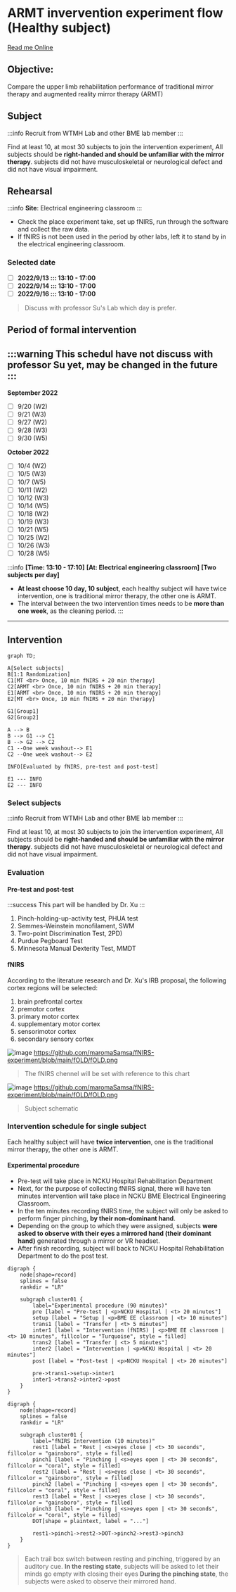 # ARMT invervention experiment flow (Healthy subject) 

[Read me Online](https://hackmd.io/@maromaSamsa/r14l1sSeo)

## Objective: 

Compare the upper limb rehabilitation performance of traditional mirror therapy and augmented reality mirror therapy (ARMT)

## Subject
:::info
Recruit from WTMH Lab and other BME lab member
:::

Find at least 10, at most 30 subjects to join the intervention experiment, All subjects should be **right-handed and should be unfamiliar with the mirror therapy**. subjects did not have musculoskeletal or neurological defect and did not have visual impairment.

## Rehearsal
:::info
**Site**: Electrical engineering classroom
:::
 - Check the place experiment take, set up fNIRS, run through the software and collect the raw data. 
 - If fNIRS is not been used in the period by other labs, left it to stand by in the electrical engineering classroom.

### Selected date
- [ ] **2022/9/13 ::: 13:10 - 17:00**
- [ ] **2022/9/14 ::: 13:10 - 17:00**
- [ ] **2022/9/16 ::: 13:10 - 17:00**
> Discuss with professor Su's Lab which day is prefer.

## Period of formal intervention
:::warning
This schedul have **not** discuss with professor Su yet, may be changed in the future
:::
---


**September 2022**
- [ ] 9/20 (W2)
- [ ] 9/21 (W3)
- [ ] 9/27 (W2)
- [ ] 9/28 (W3)
- [ ] 9/30 (W5)

**October 2022**
- [ ] 10/4 (W2)
- [ ] 10/5 (W3)
- [ ] 10/7 (W5)
- [ ] 10/11 (W2)
- [ ] 10/12 (W3)
- [ ] 10/14 (W5)
- [ ] 10/18 (W2)
- [ ] 10/19 (W3)
- [ ] 10/21 (W5)
- [ ] 10/25 (W2)
- [ ] 10/26 (W3)
- [ ] 10/28 (W5)

:::info
**[Time: 13:10 - 17:10]**
**[At: Electrical engineering classroom]** 
**[Two subjects per day]**

 - **At least choose 10 day, 10 subject**, each healthy subject will have twice intervention, one is traditional mirror therapy, the other one is ARMT.
 - The interval between the two intervention times needs to be **more than one week**, as the cleaning period.
:::

---

## Intervention

```mermaid
graph TD;

A[Select subjects]
B[1:1 Randomization]
C1[MT <br> Once, 10 min fNIRS + 20 min therapy]
C2[ARMT <br> Once, 10 min fNIRS + 20 min therapy]
E1[ARMT <br> Once, 10 min fNIRS + 20 min therapy]
E2[MT <br> Once, 10 min fNIRS + 20 min therapy]

G1[Group1]
G2[Group2]

A --> B
B --> G1 --> C1
B --> G2 --> C2
C1 --One week washout--> E1
C2 --One week washout--> E2

INFO[Evaluated by fNIRS, pre-test and post-test]

E1 --- INFO
E2 --- INFO
```

### Select subjects
:::info
Recruit from WTMH Lab and other BME lab member
:::

Find at least 10, at most 30 subjects to join the intervention experiment, All subjects should be **right-handed and should be unfamiliar with the mirror therapy**. subjects did not have musculoskeletal or neurological defect and did not have visual impairment.

### Evaluation 
#### Pre-test and post-test
:::success
This part will be handled by Dr. Xu
:::
1. Pinch-holding-up-activity test, PHUA test
2. Semmes-Weinstein monofilament, SWM
3. Two-point Discrimination Test, 2PD)
4. Purdue Pegboard Test
5. Minnesota Manual Dexterity Test, MMDT


#### fNIRS
According to the literature research and Dr. Xu's IRB proposal, the following cortex regions will be selected:
1. brain prefrontal cortex
2. premotor cortex
3. primary motor cortex
4. supplementary motor cortex
5. sensorimotor cortex
6. secondary sensory cortex


![image](https://github.com/maromaSamsa/fNIRS-experiment/blob/main/fOLD/fOLD.png)
https://github.com/maromaSamsa/fNIRS-experiment/blob/main/fOLD/fOLD.png
> The fNIRS chennel will be set with reference to this chart


![image](https://github.com/maromaSamsa/fNIRS-experiment/blob/main/PNG/fNIRS.png)
https://github.com/maromaSamsa/fNIRS-experiment/blob/main/fOLD/fOLD.png
> Subject schematic

### Intervention schedule for single subject
Each healthy subject will have **twice intervention**, one is the traditional mirror therapy, the other one is ARMT.

#### Experimental procedure
 - Pre-test will take place in NCKU Hospital Rehabilitation Department
 - Next, for the purpose of collecting fNIRS signal, there will have ten minutes intervention will take place in NCKU BME Electrical Engineering Classroom.
 - In the ten minutes recording fNIRS time, the subject will only be asked to perform finger pinching, **by their non-dominant hand**. 
 - Depending on the group to which they were assigned, subjects **were asked to observe with their eyes a mirrored hand (their dominant hand)** generated through a mirror or VR headset.
 - After finish recording, subject will back to NCKU Hospital Rehabilitation Department to do the post test.


```graphviz
digraph {
    node[shape=record]
    splines = false
    rankdir = "LR"
    
    subgraph cluster01 {
        label="Experimental procedure (90 minutes)"
        pre [label = "Pre-test | <p>NCKU Hospital | <t> 20 minutes"]
        setup [label = "Setup | <p>BME EE classroom | <t> 10 minutes"]
        trans1 [label = "Transfer | <t> 5 minutes"]
        inter1 [label = "Intervention (fNIRS) | <p>BME EE classroom | <t> 10 minutes", fillcolor = "Turquoise", style = filled]
        trans2 [label = "Transfer | <t> 5 minutes"]
        inter2 [label = "Intervention | <p>NCKU Hospital | <t> 20 minutes"]
        post [label = "Post-test | <p>NCKU Hospital | <t> 20 minutes"]
        
        pre->trans1->setup->inter1
        inter1->trans2->inter2->post
    }
}
```


```graphviz
digraph {
    node[shape=record]
    splines = false
    rankdir = "LR"
    
    subgraph cluster01 {
        label="fNIRS Intervention (10 minutes)"
        rest1 [label = "Rest | <s>eyes close | <t> 30 seconds", fillcolor = "gainsboro", style = filled]
        pinch1 [label = "Pinching | <s>eyes open | <t> 30 seconds", fillcolor = "coral", style = filled]
        rest2 [label = "Rest | <s>eyes close | <t> 30 seconds", fillcolor = "gainsboro", style = filled]
        pinch2 [label = "Pinching | <s>eyes open | <t> 30 seconds", fillcolor = "coral", style = filled]
        rest3 [label = "Rest | <s>eyes close | <t> 30 seconds", fillcolor = "gainsboro", style = filled]
        pinch3 [label = "Pinching | <s>eyes open | <t> 30 seconds", fillcolor = "coral", style = filled]
        DOT[shape = plaintext, label = "..."]
        
        rest1->pinch1->rest2->DOT->pinch2->rest3->pinch3
    }
}
```
> Each trail box switch between resting and pinching, triggered by an auditory cue.
> **In the resting state**, subjects will be asked to let their minds go empty with closing their eyes
> **During the pinching state**, the subjects were asked to observe their mirrored hand.




 

